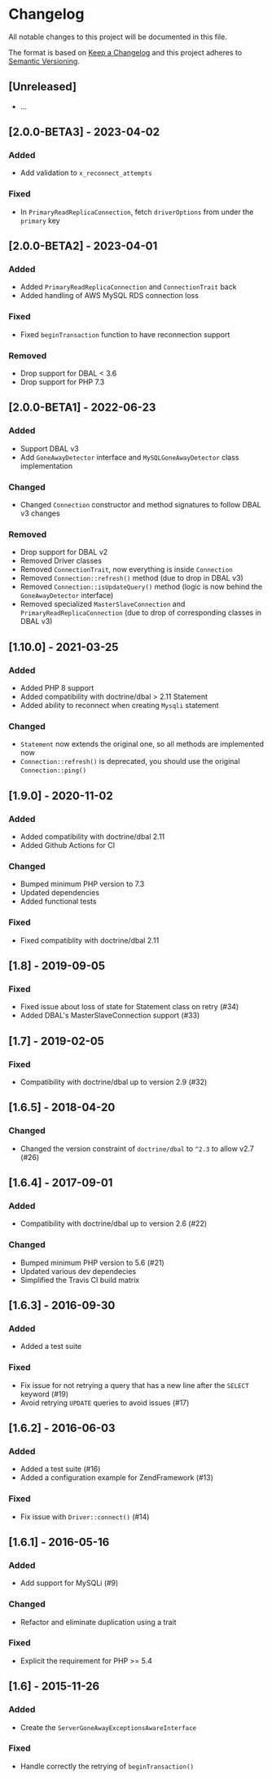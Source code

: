 # Changelog

All notable changes to this project will be documented in this file.

The format is based on [Keep a Changelog](http://keepachangelog.com/en/1.0.0/)
and this project adheres to [Semantic Versioning](http://semver.org/spec/v2.0.0.html).

## [Unreleased]
* ...

## [2.0.0-BETA3] - 2023-04-02
### Added
* Add validation to `x_reconnect_attempts`
### Fixed
* In `PrimaryReadReplicaConnection`, fetch `driverOptions` from under the `primary` key

## [2.0.0-BETA2] - 2023-04-01
### Added
* Added `PrimaryReadReplicaConnection` and `ConnectionTrait` back 
* Added handling of AWS MySQL RDS connection loss
### Fixed
* Fixed `beginTransaction` function to have reconnection support
### Removed
* Drop support for DBAL < 3.6
* Drop support for PHP 7.3

## [2.0.0-BETA1] - 2022-06-23
### Added
* Support DBAL v3
* Add `GoneAwayDetector` interface and `MySQLGoneAwayDetector` class implementation

### Changed
* Changed `Connection` constructor and method signatures to follow DBAL v3 changes

### Removed
* Drop support for DBAL v2
* Removed Driver classes
* Removed `ConnectionTrait`, now everything is inside `Connection`
* Removed `Connection::refresh()` method (due to drop in DBAL v3)
* Removed `Connection::isUpdateQuery()` method (logic is now behind the `GoneAwayDetector` interface)
* Removed specialized `MasterSlaveConnection` and `PrimaryReadReplicaConnection` (due to drop of corresponding classes in DBAL v3)

## [1.10.0] - 2021-03-25
### Added
* Added PHP 8 support
* Added compatibility with doctrine/dbal > 2.11 Statement
* Added ability to reconnect when creating `Mysqli` statement
### Changed
* `Statement` now extends the original one, so all methods are implemented now
* `Connection::refresh()` is deprecated, you should use the original `Connection::ping()`

## [1.9.0] - 2020-11-02
### Added
 * Added compatibility with doctrine/dbal 2.11
 * Added Github Actions for CI
### Changed
 * Bumped minimum PHP version to 7.3
 * Updated dependencies
 * Added functional tests
### Fixed
 * Fixed compatiblity with doctrine/dbal 2.11

## [1.8] - 2019-09-05
### Fixed
 * Fixed issue about loss of state for Statement class on retry (#34)
 * Added DBAL's MasterSlaveConnection support (#33)

## [1.7] - 2019-02-05
### Fixed
 * Compatibility with doctrine/dbal up to version 2.9 (#32)

## [1.6.5] - 2018-04-20
### Changed
 * Changed the version constraint of `doctrine/dbal` to `^2.3` to allow v2.7 (#26)

## [1.6.4] - 2017-09-01
### Added
 * Compatibility with doctrine/dbal up to version 2.6 (#22)

### Changed
 * Bumped minimum PHP version to 5.6 (#21)
 * Updated various dev dependecies
 * Simplified the Travis CI build matrix

## [1.6.3] - 2016-09-30
### Added
 * Added a test suite

### Fixed
 * Fix issue for not retrying a query that has a new line after the `SELECT` keyword (#19)
 * Avoid retrying `UPDATE` queries to avoid issues (#17)
 
## [1.6.2] - 2016-06-03
### Added
 * Added a test suite (#16)
 * Added a configuration example for ZendFramework (#13)

### Fixed
 * Fix issue with `Driver::connect()` (#14) 
 
## [1.6.1] - 2016-05-16
### Added
 * Add support for MySQLi (#9)

### Changed
 * Refactor and eliminate duplication using a trait

### Fixed
 * Explicit the requirement for PHP >= 5.4
 
## [1.6] - 2015-11-26
### Added
 * Create the `ServerGoneAwayExceptionsAwareInterface`

### Fixed
 * Handle correctly the retrying of `beginTransaction()`
